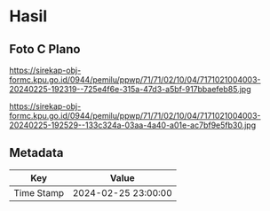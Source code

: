 # Hasil

## Foto C Plano

https://sirekap-obj-formc.kpu.go.id/0944/pemilu/ppwp/71/71/02/10/04/7171021004003-20240225-192319--725e4f6e-315a-47d3-a5bf-917bbaefeb85.jpg

https://sirekap-obj-formc.kpu.go.id/0944/pemilu/ppwp/71/71/02/10/04/7171021004003-20240225-192529--133c324a-03aa-4a40-a01e-ac7bf9e5fb30.jpg


## Metadata

| Key        | Value               |
| ---------- | ------------------- |
| Time Stamp | 2024-02-25 23:00:00 |



